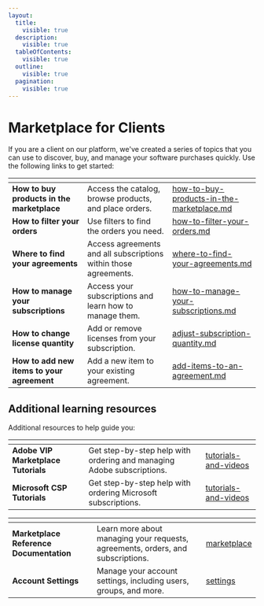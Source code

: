 ```yaml
---
layout:
  title:
    visible: true
  description:
    visible: true
  tableOfContents:
    visible: true
  outline:
    visible: true
  pagination:
    visible: true
---
```


# Marketplace for Clients

If you are a client on our platform, we've created a series of topics that you can use to discover, buy, and manage your software purchases quickly. Use the following links to get started:

<table data-card-size="large" data-view="cards"><thead><tr><th></th><th></th><th data-hidden data-card-target data-type="content-ref"></th></tr></thead><tbody><tr><td><strong>How to buy products in the marketplace</strong></td><td>Access the catalog, browse products, and place orders.</td><td><a href="how-to-buy-products-in-the-marketplace.md">how-to-buy-products-in-the-marketplace.md</a></td></tr><tr><td><strong>How to filter your orders</strong></td><td>Use filters to find the orders you need.</td><td><a href="how-to-filter-your-orders.md">how-to-filter-your-orders.md</a></td></tr><tr><td><strong>Where to find your agreements</strong></td><td>Access agreements and all subscriptions within those agreements.</td><td><a href="where-to-find-your-agreements.md">where-to-find-your-agreements.md</a></td></tr><tr><td><strong>How to manage your subscriptions</strong></td><td>Access your subscriptions and learn how to manage them.</td><td><a href="how-to-manage-your-subscriptions.md">how-to-manage-your-subscriptions.md</a></td></tr><tr><td><strong>How to change license quantity</strong></td><td>Add or remove licenses from your subscription.</td><td><a href="adjust-subscription-quantity.md">adjust-subscription-quantity.md</a></td></tr><tr><td><strong>How to add new items to your agreement</strong></td><td>Add a new item to your existing agreement.</td><td><a href="add-items-to-an-agreement.md">add-items-to-an-agreement.md</a></td></tr></tbody></table>

## Additional learning resources

Additional resources to help guide you:

<table data-card-size="large" data-view="cards"><thead><tr><th></th><th></th><th data-hidden data-card-target data-type="content-ref"></th></tr></thead><tbody><tr><td><strong>Adobe VIP Marketplace Tutorials</strong></td><td>Get step-by-step help with ordering and managing Adobe subscriptions.   </td><td><a href="../../../extensions/adobe-vip-marketplace/tutorials-and-videos/">tutorials-and-videos</a></td></tr><tr><td><strong>Microsoft CSP Tutorials</strong></td><td>Get step-by-step help with ordering Microsoft subscriptions. </td><td><a href="../../../extensions/microsoft-csp/tutorials-and-videos/">tutorials-and-videos</a></td></tr></tbody></table>

<table data-card-size="large" data-view="cards"><thead><tr><th></th><th></th><th data-hidden data-card-target data-type="content-ref"></th></tr></thead><tbody><tr><td><strong>Marketplace Reference Documentation</strong></td><td>Learn more about managing your requests, agreements, orders, and subscriptions.</td><td><a href="../../../modules/marketplace/">marketplace</a></td></tr><tr><td><strong>Account Settings</strong></td><td>Manage your account settings, including users, groups, and more. </td><td><a href="../../../modules/settings/">settings</a></td></tr></tbody></table>
